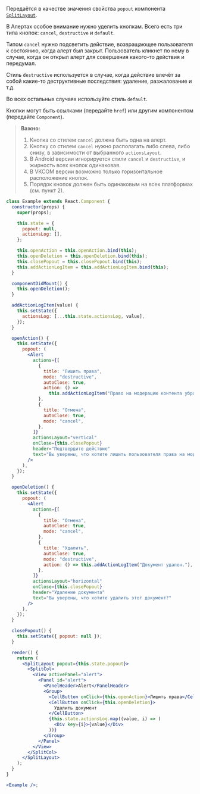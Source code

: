 Передаётся в качестве значения свойства `popout` компонента [`SplitLayout`](https://vkcom.github.io/VKUI/#/SplitLayout).

В Алертах особое внимание нужно уделить кнопкам. Всего есть три типа кнопок:
`cancel`, `destructive` и `default`.

Типом `cancel` нужно подсветить действие, возвращающее пользователя к
состоянию, когда алерт был закрыт. Пользователь кликнет по нему в случае, когда он открыл алерт для
совершения какого-то действия и передумал.

Стиль `destructive` используется в случае, когда действие влечёт за собой какие-то деструктивные последствия:
удаление, разжалование и т.д.

Во всех остальных случаях используйте стиль `default`.

Кнопки могут быть ссылками (передайте `href`) или другим компонентом (передайте `Component`).

> **Важно:**
>
> 1. Кнопка со стилем `cancel` должна быть одна на алерт.
> 2. Кнопку со стилем `cancel` нужно располагать либо слева, либо снизу, в зависимости от выбранного `actionsLayout`.
> 3. В Android версии игнорируется стили `cancel` и `destructive`, и жирность всех кнопок одинаковая.
> 4. В VKCOM версии возможно только горизонтальное расположение кнопок.
> 5. Порядок кнопок должен быть одинаковым на всех платформах (см. пункт 2).

```jsx { "props": { "layout": false, "adaptivity": true } }
class Example extends React.Component {
  constructor(props) {
    super(props);

    this.state = {
      popout: null,
      actionsLog: [],
    };

    this.openAction = this.openAction.bind(this);
    this.openDeletion = this.openDeletion.bind(this);
    this.closePopout = this.closePopout.bind(this);
    this.addActionLogItem = this.addActionLogItem.bind(this);
  }

  componentDidMount() {
    this.openDeletion();
  }

  addActionLogItem(value) {
    this.setState({
      actionsLog: [...this.state.actionsLog, value],
    });
  }

  openAction() {
    this.setState({
      popout: (
        <Alert
          actions={[
            {
              title: "Лишить права",
              mode: "destructive",
              autoClose: true,
              action: () =>
                this.addActionLogItem("Право на модерацию контента убрано."),
            },
            {
              title: "Отмена",
              autoClose: true,
              mode: "cancel",
            },
          ]}
          actionsLayout="vertical"
          onClose={this.closePopout}
          header="Подтвердите действие"
          text="Вы уверены, что хотите лишить пользователя права на модерацию контента?"
        />
      ),
    });
  }

  openDeletion() {
    this.setState({
      popout: (
        <Alert
          actions={[
            {
              title: "Отмена",
              autoClose: true,
              mode: "cancel",
            },
            {
              title: "Удалить",
              autoClose: true,
              mode: "destructive",
              action: () => this.addActionLogItem("Документ удален."),
            },
          ]}
          actionsLayout="horizontal"
          onClose={this.closePopout}
          header="Удаление документа"
          text="Вы уверены, что хотите удалить этот документ?"
        />
      ),
    });
  }

  closePopout() {
    this.setState({ popout: null });
  }

  render() {
    return (
      <SplitLayout popout={this.state.popout}>
        <SplitCol>
          <View activePanel="alert">
            <Panel id="alert">
              <PanelHeader>Alert</PanelHeader>
              <Group>
                <CellButton onClick={this.openAction}>Лишить права</CellButton>
                <CellButton onClick={this.openDeletion}>
                  Удалить документ
                </CellButton>
                {this.state.actionsLog.map((value, i) => (
                  <Div key={i}>{value}</Div>
                ))}
              </Group>
            </Panel>
          </View>
        </SplitCol>
      </SplitLayout>
    );
  }
}

<Example />;
```

